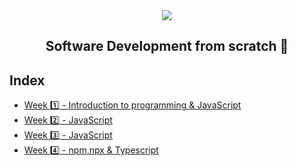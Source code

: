<div align="center">
  <img src="https://uploads-ssl.webflow.com/5eb2f56932c3562feab232e3/5f73550d00249e7e96c9f3de_Logo.png">
</div>
<h2 align="center">Software Development from scratch 🤖</h2>

## Index
- [Week 1️⃣ - Introduction to programming & JavaScript](Challenges/Week1/Week1.md)
- [Week 2️⃣ - JavaScript](Challenges/Week2/Week2.md)
- [Week 3️⃣ - JavaScript](Challenges/Week3/Week3.md)
- [Week 4️⃣ - npm,npx & Typescript](Challenges/Week4/Week4.md)
<!-- - [Week 5️⃣ - Challenges](challenges/week5)
- [Week 6️⃣ - Challenges](challenges/week6)
- [Week 7️⃣ - Challenges](challenges/week7) -->
